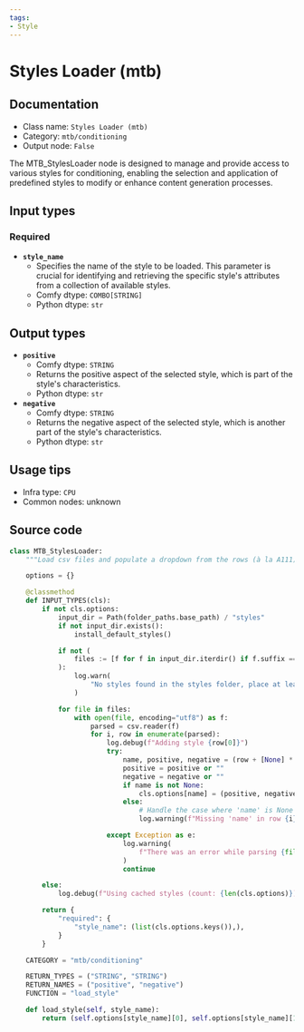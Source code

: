 ```yaml
---
tags:
- Style
---
```


# Styles Loader (mtb)
## Documentation
- Class name: `Styles Loader (mtb)`
- Category: `mtb/conditioning`
- Output node: `False`

The MTB_StylesLoader node is designed to manage and provide access to various styles for conditioning, enabling the selection and application of predefined styles to modify or enhance content generation processes.
## Input types
### Required
- **`style_name`**
    - Specifies the name of the style to be loaded. This parameter is crucial for identifying and retrieving the specific style's attributes from a collection of available styles.
    - Comfy dtype: `COMBO[STRING]`
    - Python dtype: `str`
## Output types
- **`positive`**
    - Comfy dtype: `STRING`
    - Returns the positive aspect of the selected style, which is part of the style's characteristics.
    - Python dtype: `str`
- **`negative`**
    - Comfy dtype: `STRING`
    - Returns the negative aspect of the selected style, which is another part of the style's characteristics.
    - Python dtype: `str`
## Usage tips
- Infra type: `CPU`
- Common nodes: unknown


## Source code
```python
class MTB_StylesLoader:
    """Load csv files and populate a dropdown from the rows (à la A111)"""

    options = {}

    @classmethod
    def INPUT_TYPES(cls):
        if not cls.options:
            input_dir = Path(folder_paths.base_path) / "styles"
            if not input_dir.exists():
                install_default_styles()

            if not (
                files := [f for f in input_dir.iterdir() if f.suffix == ".csv"]
            ):
                log.warn(
                    "No styles found in the styles folder, place at least one csv file in the styles folder at the root of ComfyUI (for instance ComfyUI/styles/mystyle.csv)"
                )

            for file in files:
                with open(file, encoding="utf8") as f:
                    parsed = csv.reader(f)
                    for i, row in enumerate(parsed):
                        log.debug(f"Adding style {row[0]}")
                        try:
                            name, positive, negative = (row + [None] * 3)[:3]
                            positive = positive or ""
                            negative = negative or ""
                            if name is not None:
                                cls.options[name] = (positive, negative)
                            else:
                                # Handle the case where 'name' is None
                                log.warning(f"Missing 'name' in row {i}.")

                        except Exception as e:
                            log.warning(
                                f"There was an error while parsing {file}, make sure it respects A1111 format, i.e 3 columns name, positive, negative:\n{e}"
                            )
                            continue

        else:
            log.debug(f"Using cached styles (count: {len(cls.options)})")

        return {
            "required": {
                "style_name": (list(cls.options.keys()),),
            }
        }

    CATEGORY = "mtb/conditioning"

    RETURN_TYPES = ("STRING", "STRING")
    RETURN_NAMES = ("positive", "negative")
    FUNCTION = "load_style"

    def load_style(self, style_name):
        return (self.options[style_name][0], self.options[style_name][1])

```
